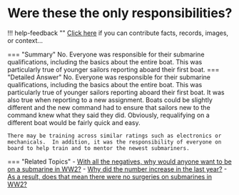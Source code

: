# Were these the only responsibilities?

!!! help-feedback ""
    <a href="/feedback/" data-feedback-link>Click here</a>
    if you can contribute facts, records, images, or context…

<a id="summary"></a>
=== "Summary"
    No. Everyone was responsible for their submarine qualifications, including the basics about the entire boat. This was particularly true of younger sailors reporting aboard their first boat.
=== "Detailed Answer"
    No.  Everyone was responsible for their submarine qualifications, including the basics about the entire boat.  This was particularly true of younger sailors reporting aboard their first boat.  It was also true when reporting to a new assignment.  Boats could be slightly different and the new command had to ensure that sailors new to the command knew what they said they did.  Obviously, requalifying on a different boat would be fairly quick and easy.

    There may be training across similar ratings such as electronics or mechanicals.  In addition, it was the responsibility of everyone on board to help train and to mentor the newest submariners.
=== "Related Topics"
    - [With all the negatives, why would anyone want to be on a submarine in WW2?](./with-all-the-negatives-why-would-anyone-want-to-be-on-a-submarine-in-ww2.md#summary)
    - [Why did the number increase in the last year?](./why-did-the-number-increase-in-the-last-year.md#summary)
    - [As a result, does that mean there were no surgeries on submarines in WW2?](./as-a-result-does-that-mean-there-were-no-surgeries-on-submarines-in-ww2.md#summary)